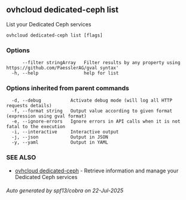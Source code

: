 ## ovhcloud dedicated-ceph list

List your Dedicated Ceph services

```
ovhcloud dedicated-ceph list [flags]
```

### Options

```
      --filter stringArray   Filter results by any property using https://github.com/PaesslerAG/gval syntax'
  -h, --help                 help for list
```

### Options inherited from parent commands

```
  -d, --debug           Activate debug mode (will log all HTTP requests details)
  -f, --format string   Output value according to given format (expression using gval format)
  -e, --ignore-errors   Ignore errors in API calls when it is not fatal to the execution
  -i, --interactive     Interactive output
  -j, --json            Output in JSON
  -y, --yaml            Output in YAML
```

### SEE ALSO

* [ovhcloud dedicated-ceph](ovhcloud_dedicated-ceph.md)	 - Retrieve information and manage your Dedicated Ceph services

###### Auto generated by spf13/cobra on 22-Jul-2025
